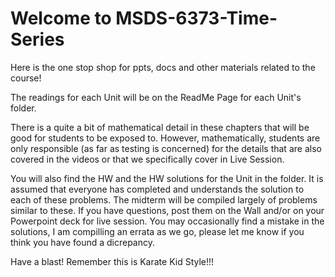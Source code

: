 # Welcome to MSDS-6373-Time-Series
Here is the one stop shop for ppts, docs and other materials related to the course!

The readings for each Unit will be on the ReadMe Page for each Unit's folder.   

There is a quite a bit of mathematical detail in these chapters that will be good for students to be exposed to.  However, mathematically, students are only responsible (as far as testing is concerned) for the details that are also covered in the videos or that we specifically cover in Live Session.

You will also find the HW and the HW solutions for the Unit in the folder.  It is assumed that everyone has completed and understands the solution to each of these problems.  The midterm will be compiled largely of problems similar to these.  If you have questions, post them on the Wall and/or on your Powerpoint deck for live session.  You may occasionally find a mistake in the solutions, I am compilling an errata as we go, please let me know if you think you have found a dicrepancy.  

Have a blast! Remember this is Karate Kid Style!!!


